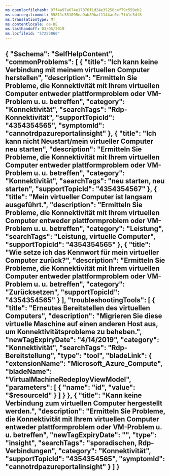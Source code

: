 ```yaml
---
ms.openlocfilehash: 97f4a97a674e17870f1d24e35258c4f79c559eb2
ms.sourcegitcommit: 55811c551095ea9ab89baf1144ac0cf7fb1c5df8
ms.translationtype: MT
ms.contentlocale: de-DE
ms.lasthandoff: 03/05/2019
ms.locfileid: "57253860"
---
```

<properties
pageTitle="Top-Problemen für die Berechnung"
description="Menü basierend Workflowdokuments für Top-Compute-Probleme"        
service="microsoft.compute"
resource="virtualmachines"
authors="gamore"
displayOrder=""
articleId="7bd33a4a-8d59-4f16-a965-f1ac9deb730e"
selfHelpType="diagnoseandsolvev2"
resourceTags="linux"
productPesId="15571"
cloudEnvironments="public"
/>
---
{
    "$schema": "SelfHelpContent",
    "commonProblems": [
        {
            "title": "Ich kann keine Verbindung mit meinem virtuellen Computer herstellen",
            "description": "Ermitteln Sie Probleme, die Konnektivität mit Ihrem virtuellen Computer entweder plattformproblem oder VM-Problem u. u. betreffen",
            "category": "Konnektivität",
            "searchTags": "Rdp-Konnektivität",
            "supportTopicId": "4354354565",
            "symptomId": "cannotrdpazureportalinsight"
        },
        {
            "title": "Ich kann nicht Neustart/mein virtueller Computer neu starten",
            "description": "Ermitteln Sie Probleme, die Konnektivität mit Ihrem virtuellen Computer entweder plattformproblem oder VM-Problem u. u. betreffen",
            "category": "Konnektivität",
            "searchTags": "neu starten, neu starten",
            "supportTopicId": "4354354567"
        },
        {
            "title": "Mein virtueller Computer ist langsam ausgeführt.",
            "description": "Ermitteln Sie Probleme, die Konnektivität mit Ihrem virtuellen Computer entweder plattformproblem oder VM-Problem u. u. betreffen",
            "category": "Leistung",
            "searchTags": "Leistung, virtuelle Computer",
            "supportTopicId": "4354354565"
        },
        {
            "title": "Wie setze ich das Kennwort für mein virtueller Computer zurück?",
            "description": "Ermitteln Sie Probleme, die Konnektivität mit Ihrem virtuellen Computer entweder plattformproblem oder VM-Problem u. u. betreffen",
            "category": "Zurücksetzen",
            "supportTopicId": "4354354565"
        }
    ],
    "troubleshootingTools": [
        {
            "title": "Erneutes Bereitstellen des virtuellen Computers",
            "description": "Migrieren Sie diese virtuelle Maschine auf einen anderen Host aus, um Konnektivitätsprobleme zu beheben.",
            "newTagExpiryDate": "4/14/2019",
            "category": "Konnektivität",
            "searchTags": "Rdp-Bereitstellung",
            "type": "tool",
            "bladeLink": {
                "extensionName": "Microsoft_Azure_Compute",
                "bladeName": "VirtualMachineRedeployViewModel",
                "parameters": [
                    {
                        "name": "id",
                        "value": "$resourceId"
                    }
                ]
            }
        },
        {
            "title": "Kann keine Verbindung zum virtuellen Computer hergestellt werden.",
            "description": "Ermitteln Sie Probleme, die Konnektivität mit Ihrem virtuellen Computer entweder plattformproblem oder VM-Problem u. u. betreffen",
            "newTagExpiryDate": "",
            "type": "insight",
            "searchTags": "sporadischen, Rdp-Verbindungen",
            "category": "Konnektivität",
            "supportTopicId": "4354354565",
            "symptomId": "cannotrdpazureportalinsight"
        }
    ]
}
---
